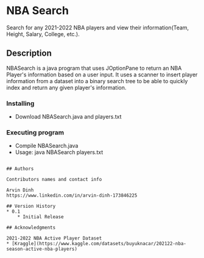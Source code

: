 # NBA Search

Search for any 2021-2022 NBA players and view their information(Team, Height, Salary, College, etc.).

## Description

NBASearch is a java program that uses JOptionPane to return an NBA Player's information based on a user input. It uses a scanner to insert player information from a dataset into a binary search tree to be able to quickly index and return any given player's information.

### Installing

* Download NBASearch.java and players.txt

### Executing program

* Compile NBASearch.java
* Usage: java NBASearch players.txt
```

## Authors

Contributors names and contact info

Arvin Dinh
https://www.linkedin.com/in/arvin-dinh-173846225

## Version History
* 0.1
    * Initial Release

## Acknowledgments

2021-2022 NBA Active Player Dataset
* [Kraggle](https://www.kaggle.com/datasets/buyuknacar/202122-nba-season-active-nba-players)
